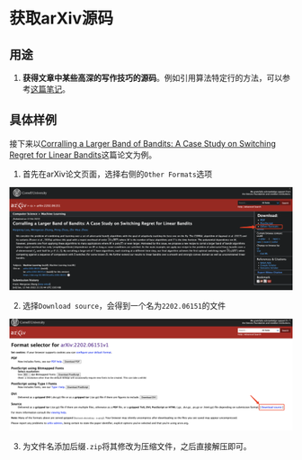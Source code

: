 # 获取arXiv源码
## 用途
1. **获得文章中某些高深的写作技巧的源码**。例如引用算法特定行的方法，可以参考[这篇笔记](./algo.md)。

## 具体样例
接下来以[Corralling a Larger Band of Bandits: A Case Study on Switching Regret for Linear Bandits](https://arxiv.org/abs/2202.06151)这篇论文为例。

1. 首先在arXiv论文页面，选择右侧的`Other Formats`选项
<div align=center><img src="https://github.com/Heller2333/LaTeX-Tips/raw/main/images/arxiv-1.png" style="zoom:50%;" /></div>

2. 选择`Download source`，会得到一个名为`2202.06151`的文件
<div align=center><img src="https://github.com/Heller2333/LaTeX-Tips/raw/main/images/arxiv-2.png" style="zoom:50%;" /></div>

3. 为文件名添加后缀`.zip`将其修改为压缩文件，之后直接解压即可。